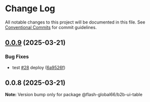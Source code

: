# Change Log

All notable changes to this project will be documented in this file.
See [Conventional Commits](https://conventionalcommits.org) for commit guidelines.

## [0.0.9](https://github.com/Flash-Global66/b2b-ui-framework/compare/@flash-global66/b2b-ui-table@0.0.8...@flash-global66/b2b-ui-table@0.0.9) (2025-03-21)


### Bug Fixes

* test [#28](https://github.com/Flash-Global66/b2b-ui-framework/issues/28) deploy ([6a9526f](https://github.com/Flash-Global66/b2b-ui-framework/commit/6a9526f986d683e05284d289c3022e35e1c7a590))





## 0.0.8 (2025-03-21)

**Note:** Version bump only for package @flash-global66/b2b-ui-table
